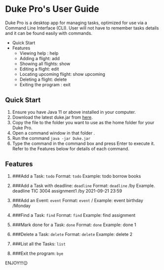 # Duke Pro's User Guide
Duke Pro is a desktop app for managing tasks, optimized for use via a Command Line Interface (CLI). User will not have to remember tasks details and it can be found easily with commands.
* Quick Start
* Features
  * Viewing help : help
  * Adding a flight: add
  * Showing all flights: show
  * Editing a flight: edit
  * Locating upcoming flight: show upcoming
  * Deleting a flight: delete
  * Exiting the program : exit


## Quick Start
1. Ensure you have Java 11 or above installed in your computer.
2. Download the latest duke.jar from [here](https://github.com/lowyanshuang/ip/).
3. Copy the file to the folder you want to use as the home folder for your Duke Pro.
4. Open a command window in that folder .
5. Run the command `java -jar Duke.jar`
6. Type the command in the command box and press Enter to execute it. Refer to the Features below for details of each command.


## Features
1. ###Add a Task: `todo`
   Format: `todo` <task name>
   Example: todo borrow books

2. ###Add a Task with deadline: `deadline`
   Format: `deadline` <task name> /by <yyyy-mm-dd tt:mm>
   Example. deadline TIC 3004 assignment1 /by 2021-09-21 23:59

3. ###Add an Event: `event`
   Format: `event` <event name> /<day>
   Example: event birthday /Monday

4. ###Find a Task: `find`
   Format: `find` <keyword>
   Example: find assignment

5. ###Mark done for a Task: `done` 
   Format: `done` <index>
   Example: done 1

6. ###Delete a Task: `delete`
   Format: `delete` <index>
   Example: delete 2

7. ###List all the Tasks: `list`

8. ###Exit the program: `bye`


ENJOY!!!😉
